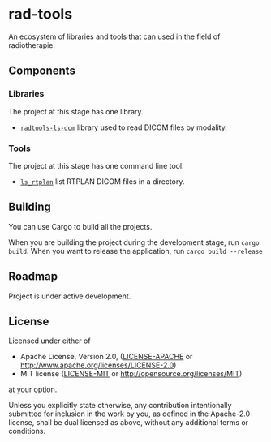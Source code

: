 # rad-tools

An ecosystem of libraries and tools that can used in the field of radiotherapie.

## Components

### Libraries

The project at this stage has one library.
- [`radtools-ls-dcm`](ls_dcm) library used to read DICOM files by modality.

### Tools

The project at this stage has one command line tool.

- [`ls_rtplan`](ls_dcm) list RTPLAN DICOM files in a directory.

## Building

You can use Cargo to build all the projects.

When you are building the project during the development stage, run `cargo build`. When you want to release the application, run `cargo build --release`

## Roadmap

Project is under active development.

## License

Licensed under either of

- Apache License, Version 2.0, ([LICENSE-APACHE](LICENSE-APACHE) or <http://www.apache.org/licenses/LICENSE-2.0>)
- MIT license ([LICENSE-MIT](LICENSE-MIT) or <http://opensource.org/licenses/MIT>)

at your option.

Unless you explicitly state otherwise, any contribution intentionally submitted
for inclusion in the work by you, as defined in the Apache-2.0 license, shall be dual licensed as above, without any additional terms or conditions.
